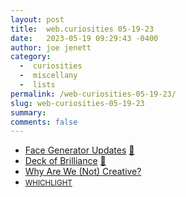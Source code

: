 ```yaml
---
layout: post
title:  web.curiosities 05-19-23
date:   2023-05-19 09:29:43 -0400
author: joe jenett
category:
  -  curiosities
  -  miscellany
  -  lists
permalink: /web-curiosities-05-19-23/
slug: web-curiosities-05-19-23
summary: 
comments: false
---
```

<ul class="links">
	<li><a title="Mars After Midnight by dukope" href="https://dukope.itch.io/mars-after-midnight/devlog/532640/face-generator-updates">Face Generator Updates</a> <a href="https://pinboard.in/u:jspohr">📌</a></li>
	<li><a title="Deck of Brilliance" href="https://deckofbrilliance.com/">Deck of Brilliance</a> <a href="https://pinboard.in/u:dogbanjo">📌</a></li>
	<li><a title="Why Are We Not Creative" href="https://whyarewecreative.com/en/">Why Are We (Not) Creative?</a></li>
	<li><a title="Kawandeep Virdee" href="https://whichlight.com/"><small>WHICHLIGHT</small></a></li>
</ul>
<a style="display:none;" href="https://brid.gy/publish/mastodon"><small>(cross-posted to mastodon)</small></a>